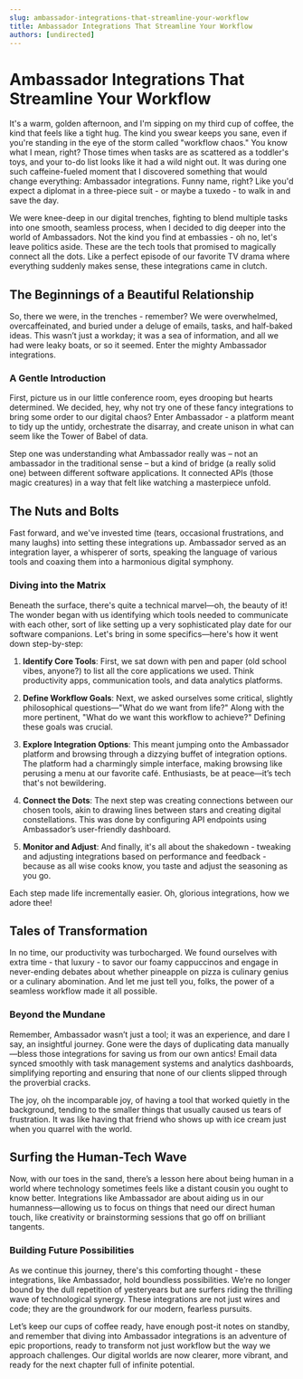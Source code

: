 ```yaml
---
slug: ambassador-integrations-that-streamline-your-workflow
title: Ambassador Integrations That Streamline Your Workflow
authors: [undirected]
---
```



# Ambassador Integrations That Streamline Your Workflow

It's a warm, golden afternoon, and I'm sipping on my third cup of coffee, the kind that feels like a tight hug. The kind you swear keeps you sane, even if you're standing in the eye of the storm called "workflow chaos." You know what I mean, right? Those times when tasks are as scattered as a toddler's toys, and your to-do list looks like it had a wild night out. It was during one such caffeine-fueled moment that I discovered something that would change everything: Ambassador integrations. Funny name, right? Like you'd expect a diplomat in a three-piece suit - or maybe a tuxedo - to walk in and save the day.

We were knee-deep in our digital trenches, fighting to blend multiple tasks into one smooth, seamless process, when I decided to dig deeper into the world of Ambassadors. Not the kind you find at embassies - oh no, let's leave politics aside. These are the tech tools that promised to magically connect all the dots. Like a perfect episode of our favorite TV drama where everything suddenly makes sense, these integrations came in clutch. 

## The Beginnings of a Beautiful Relationship

So, there we were, in the trenches - remember? We were overwhelmed, overcaffeinated, and buried under a deluge of emails, tasks, and half-baked ideas. This wasn’t just a workday; it was a sea of information, and all we had were leaky boats, or so it seemed. Enter the mighty Ambassador integrations.

### A Gentle Introduction

First, picture us in our little conference room, eyes drooping but hearts determined. We decided, hey, why not try one of these fancy integrations to bring some order to our digital chaos? Enter Ambassador - a platform meant to tidy up the untidy, orchestrate the disarray, and create unison in what can seem like the Tower of Babel of data.

Step one was understanding what Ambassador really was – not an ambassador in the traditional sense – but a kind of bridge (a really solid one) between different software applications. It connected APIs (those magic creatures) in a way that felt like watching a masterpiece unfold.

## The Nuts and Bolts

Fast forward, and we've invested time (tears, occasional frustrations, and many laughs) into setting these integrations up. Ambassador served as an integration layer, a whisperer of sorts, speaking the language of various tools and coaxing them into a harmonious digital symphony.

### Diving into the Matrix

Beneath the surface, there's quite a technical marvel—oh, the beauty of it! The wonder began with us identifying which tools needed to communicate with each other, sort of like setting up a very sophisticated play date for our software companions. Let's bring in some specifics—here's how it went down step-by-step:

1. **Identify Core Tools**: First, we sat down with pen and paper (old school vibes, anyone?) to list all the core applications we used. Think productivity apps, communication tools, and data analytics platforms.

2. **Define Workflow Goals**: Next, we asked ourselves some critical, slightly philosophical questions—"What do we want from life?" Along with the more pertinent, "What do we want this workflow to achieve?" Defining these goals was crucial.

3. **Explore Integration Options**: This meant jumping onto the Ambassador platform and browsing through a dizzying buffet of integration options. The platform had a charmingly simple interface, making browsing like perusing a menu at our favorite café. Enthusiasts, be at peace—it’s tech that's not bewildering.

4. **Connect the Dots**: The next step was creating connections between our chosen tools, akin to drawing lines between stars and creating digital constellations. This was done by configuring API endpoints using Ambassador’s user-friendly dashboard. 

5. **Monitor and Adjust**: And finally, it's all about the shakedown - tweaking and adjusting integrations based on performance and feedback - because as all wise cooks know, you taste and adjust the seasoning as you go. 

Each step made life incrementally easier. Oh, glorious integrations, how we adore thee!

## Tales of Transformation

In no time, our productivity was turbocharged. We found ourselves with extra time - that luxury - to savor our foamy cappuccinos and engage in never-ending debates about whether pineapple on pizza is culinary genius or a culinary abomination. And let me just tell you, folks, the power of a seamless workflow made it all possible.

### Beyond the Mundane

Remember, Ambassador wasn’t just a tool; it was an experience, and dare I say, an insightful journey. Gone were the days of duplicating data manually—bless those integrations for saving us from our own antics! Email data synced smoothly with task management systems and analytics dashboards, simplifying reporting and ensuring that none of our clients slipped through the proverbial cracks. 

The joy, oh the incomparable joy, of having a tool that worked quietly in the background, tending to the smaller things that usually caused us tears of frustration. It was like having that friend who shows up with ice cream just when you quarrel with the world.

## Surfing the Human-Tech Wave

Now, with our toes in the sand, there’s a lesson here about being human in a world where technology sometimes feels like a distant cousin you ought to know better. Integrations like Ambassador are about aiding us in our humanness—allowing us to focus on things that need our direct human touch, like creativity or brainstorming sessions that go off on brilliant tangents.

### Building Future Possibilities

As we continue this journey, there's this comforting thought - these integrations, like Ambassador, hold boundless possibilities. We’re no longer bound by the dull repetition of yesteryears but are surfers riding the thrilling wave of technological synergy. These integrations are not just wires and code; they are the groundwork for our modern, fearless pursuits.

Let’s keep our cups of coffee ready, have enough post-it notes on standby, and remember that diving into Ambassador integrations is an adventure of epic proportions, ready to transform not just workflow but the way we approach challenges. Our digital worlds are now clearer, more vibrant, and ready for the next chapter full of infinite potential.